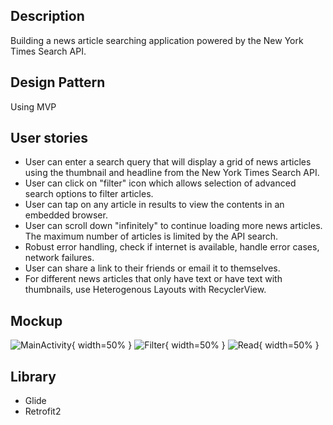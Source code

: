 ## Description 
Building a news article searching application powered by the New York Times Search API.

## Design Pattern
Using MVP

## User stories
- User can enter a search query that will display a grid of news articles using the thumbnail and headline from the New York Times Search API.
- User can click on "filter" icon which allows selection of advanced search options to filter articles. 
- User can tap on any article in results to view the contents in an embedded browser.
- User can scroll down "infinitely" to continue loading more news articles. The maximum number of articles is limited by the API search.
- Robust error handling, check if internet is available, handle error cases, network failures. 
- User can share a link to their friends or email it to themselves.
- For different news articles that only have text or have text with thumbnails, use Heterogenous Layouts with RecyclerView.

## Mockup
![MainActivity](https://user-images.githubusercontent.com/38346869/59287722-7196b600-8c9c-11e9-9742-ae42c9f17ed3.PNG){ width=50% }
![Filter](https://user-images.githubusercontent.com/38346869/59287723-722f4c80-8c9c-11e9-9ef5-b295dd62695c.PNG){ width=50% }
![Read](https://user-images.githubusercontent.com/38346869/59287721-7196b600-8c9c-11e9-9c75-42baf6415236.PNG){ width=50% }

## Library 
- Glide
- Retrofit2
